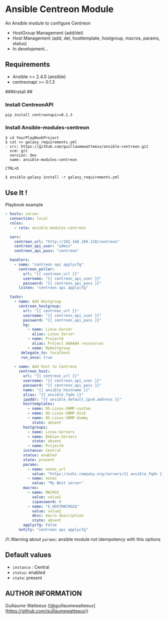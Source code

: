 # Ansible Centreon Module #

An Ansible module to configure Centreon

* HostGroup Management (add/del)
* Host Management (add, del, hosttemplate, hostgroup, macros, params, status)
* In development...

## Requirements ##

* Ansible >= 2.4.0 (ansible)
* centreonapi >= 0.1.3 

###Install ##

### Install CentreonAPI 

```shell
pip install centreonapi>=0.1.3
```

### Install Ansible-modules-centreon

```shell
$ cd YourPlayBookProject
$ cat >> galaxy_requirements.yml
- src: https://github.com/guillaumewatteeux/ansible-centreon.git
  scm: git
  version: dev
  name: ansible-modules-centreon

CTRL+D

$ ansible-galaxy install -r galaxy_requirements.yml
```

## Use It ! ##

Playbook example

```yaml
- hosts: server
  connection: local
  roles:
    - role: ansible-modules-centreon

  vars:
    centreon_url: "http://192.168.189.128/centreon"
    centreon_api_user: "admin"
    centreon_api_pass: "centreon"

  handlers:
    - name: "centreon api applycfg"
      centreon_poller:
        url: "{{ centreon_url }}"
        username: "{{ centreon_api_user }}"
        password: "{{ centreon_api_pass }}"
      listen: "centreon api applycfg"

  tasks:
    - name: Add Hostgroup
      centreon_hostgroup:
        url: "{{ centreon_url }}"
        username: "{{ centreon_api_user }}"
        password: "{{ centreon_api_pass }}"
        hg:
          - name: Linux-Server
            alias: Linux Server
          - name: ProjectA
            alias: Project AAAAAA ressources
          - name: MyHostgroup
       delegate_to: localhost
       run_once: true
  
    - name: Add host to Centreon
      centreon_host:
        url: "{{ centreon_url }}"
        username: "{{ centreon_api_user }}"
        password: "{{ centreon_api_pass }}"
        name: "{{ ansible_hostname }}"
        alias: "{{ ansible_fqdn }}"
        ipaddr: "{{ ansible_default_ipv4.address }}"
        hosttemplates:
          - name: OS-Linux-SNMP-custom
          - name: OS-Linux-SNMP-disk
          - name: OS-Linux-SNMP-dummy
            state: absent
        hostgroups:
          - name: Linux-Servers
          - name: Debian-Servers
            state: absent
          - name: ProjectA
        instance: Central
        status: enabled
        state: present
        params:
          - name: notes_url
            value: "https://wiki.company.org/servers/{{ ansible_fqdn }}"
          - name: notes
            value: "My Best server"
        macros:
          - name: MACRO1
            value: value1
            ispassword: 0
          - name: "$_HOSTMACRO2$"
            value: value2
            desc: macro description
            state: absent
        applycfg: False
      notify: "centreon api applycfg"

```

/!\ Warning about `params`: ansible module not idempotency with this options

## Default values ##

 * `instance` : Central
 * `status`: enabled
 * `state`: present
 
## AUTHOR INFORMATION

Guillaume Watteeux ([@guillaumewatteeux] (https://github.com/guillaumewatteeux))